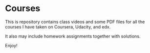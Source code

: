 # Courses

This is repository contains class videos and some PDF files for all the courses I have taken on Coursera, Udacity, and edx.

It also may include homework assignments together with solutions. 

Enjoy!
